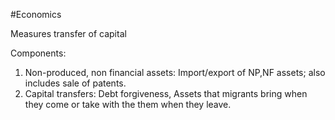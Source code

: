 #Economics 

Measures transfer of capital

Components:
1. Non-produced, non financial assets: Import/export of NP,NF assets; also includes sale of patents.
2. Capital transfers: Debt forgiveness, Assets that migrants bring when they come or take with the them when they leave.


